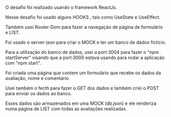 O desafio foi realizado usando o framework ReactJs.

Nesse desafio foi usado alguns HOOKS , tais como UseState e UseEffect.

Também usei Router-Dom para fazer a navegação de página de formulário e LIST.

Foi usado o server-json para criar o MOCK e ter um banco de dados fictício.

Para a utilização do banco de dados, usei a port:3004 para fazer o "npm startServer" visando que a port:3000 estava usando para rodar a aplicação com "npm start".

Foi criada uma página que contem um formulário que recebe os dados da avaliação, nome e comentário.

Usei também o fecth para fazer o GET dos dados e também criei o POST para enviar os dados ao banco.

Esses dados são armazenados em uma MOCK (db.json) e ele renderiza numa página de LIST com todas as avaliações realizadas.
